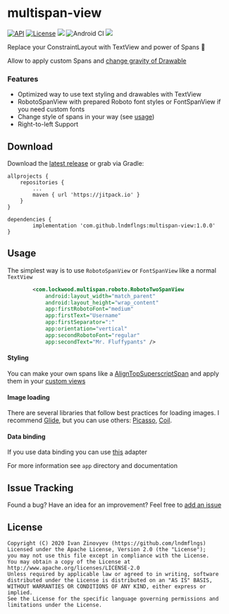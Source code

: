 # multispan-view
[![API](https://img.shields.io/badge/API-15%2B-orange.svg)](https://android-arsenal.com/api?level=15)
[![License](https://img.shields.io/badge/license-Apache%202-red.svg)](https://www.apache.org/licenses/LICENSE-2.0)
[![](https://img.shields.io/badge/docs-dokka-blue.svg?logo=kotlin)]()
![Android CI](https://github.com/lndmflngs/multispan-view/workflows/Android%20CI/badge.svg?branch=master)
[![](https://jitpack.io/v/lndmflngs/multispan-view.svg)](https://jitpack.io/#lndmflngs/multispan-view)

Replace your ConstraintLayout with TextView and power of Spans 💪

Allow to apply custom Spans and [change gravity of Drawable][2]

### Features
* Optimized way to use text styling and drawables with TextView
* RobotoSpanView with prepared Roboto font styles or FontSpanView if you need custom fonts 
* Change style of spans in your way (see [usage][7])
* Right-to-left Support

## Download
Download the [latest release][1] or grab via Gradle:

```
allprojects {
    repositories {
        ...
        maven { url 'https://jitpack.io' }
    }
}
```
```
dependencies {
        implementation 'com.github.lndmflngs:multispan-view:1.0.0'
}
```
## Usage
The simplest way is to use `RobotoSpanView` or `FontSpanView` like a normal `TextView`

```xml
        <com.lockwood.multispan.roboto.RobotoTwoSpanView
            android:layout_width="match_parent"
            android:layout_height="wrap_content"
            app:firstRobotoFont="medium"
            app:firstText="Username"
            app:firstSeparator=":"
            app:orientation="vertical"
            app:secondRobotoFont="regular"
            app:secondText="Mr. Fluffypants" />
```
#### Styling
You can make your own spans like a [AlignTopSuperscriptSpan][12] and apply them in your [custom views][13]

#### Image loading
There are several libraries that follow best practices for loading images. I recommend [Glide][9], but you can use others: [Picasso][10], [Coil][11].

#### Data binding
If you use data binding you can use [this][8] adapter

For more information see `app` directory and documentation

## Issue Tracking
Found a bug? Have an idea for an improvement? Feel free to [add an issue](../../issues)

## License

```
Copyright (C) 2020 Ivan Zinovyev (https://github.com/lndmflngs)
Licensed under the Apache License, Version 2.0 (the "License");
you may not use this file except in compliance with the License.
You may obtain a copy of the License at
http://www.apache.org/licenses/LICENSE-2.0
Unless required by applicable law or agreed to in writing, software
distributed under the License is distributed on an "AS IS" BASIS,
WITHOUT WARRANTIES OR CONDITIONS OF ANY KIND, either express or implied.
See the License for the specific language governing permissions and
limitations under the License.
```
[1]: https://github.com/lndmflngs/multispan-view/releases/latest
[2]: https://github.com/lndmflngs/compound-text-view
[3]: https://github.com/lndmflngs/multispan-view/blob/master/multispan-library/src/main/java/com/lockwood/multispan/spannable/Spannable.kt
[4]: https://github.com/lndmflngs/multispan-view/blob/161dc0db5c8c5a327d5ca9312e575c18a8385502/multispan-library/src/main/java/com/lockwood/multispan/MultiSpanView.kt#L97-L98
[5]: https://developer.android.com/reference/android/widget/TextView#attr_android:lineSpacingExtra
[6]: https://developer.android.com/reference/android/widget/TextView#attr_android:lineSpacingMultiplier
[7]: https://github.com/lndmflngs/multispan-view#usage
[8]: https://github.com/lndmflngs/multispan-view/blob/master/app/src/main/java/com/lockwood/multispandemo/BindingExample.kt
[9]: https://github.com/lndmflngs/compound-text-view/blob/master/app/src/main/java/com/lockwood/compoundemo/fragment/RecyclerFragment.kt#L102-L107
[10]: https://github.com/lndmflngs/compound-text-view/blob/master/app/src/main/java/com/lockwood/compoundemo/fragment/RecyclerFragment.kt#L110-L114
[11]: https://github.com/lndmflngs/compound-text-view/blob/master/app/src/main/java/com/lockwood/compoundemo/fragment/RecyclerFragment.kt#L117-L124
[12]: https://github.com/lndmflngs/multispan-view/blob/master/app/src/main/java/com/lockwood/multispandemo/span/AlignTopSuperscriptSpan.kt
[13]: https://github.com/lndmflngs/multispan-view/blob/master/app/src/main/java/com/lockwood/multispandemo/view/SuperscriptTextView.kt
